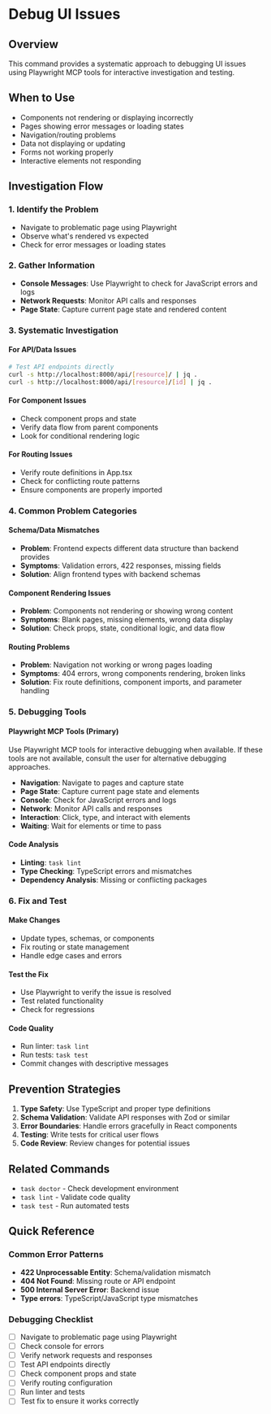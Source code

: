 # Debug UI Issues

## Overview
This command provides a systematic approach to debugging UI issues using Playwright MCP tools for interactive investigation and testing.

## When to Use
- Components not rendering or displaying incorrectly
- Pages showing error messages or loading states
- Navigation/routing problems
- Data not displaying or updating
- Forms not working properly
- Interactive elements not responding

## Investigation Flow

### 1. Identify the Problem
- Navigate to problematic page using Playwright
- Observe what's rendered vs expected
- Check for error messages or loading states

### 2. Gather Information
- **Console Messages**: Use Playwright to check for JavaScript errors and logs
- **Network Requests**: Monitor API calls and responses
- **Page State**: Capture current page state and rendered content

### 3. Systematic Investigation

#### For API/Data Issues
```bash
# Test API endpoints directly
curl -s http://localhost:8000/api/[resource]/ | jq .
curl -s http://localhost:8000/api/[resource]/[id] | jq .
```

#### For Component Issues
- Check component props and state
- Verify data flow from parent components
- Look for conditional rendering logic

#### For Routing Issues
- Verify route definitions in App.tsx
- Check for conflicting route patterns
- Ensure components are properly imported

### 4. Common Problem Categories

#### Schema/Data Mismatches
- **Problem**: Frontend expects different data structure than backend provides
- **Symptoms**: Validation errors, 422 responses, missing fields
- **Solution**: Align frontend types with backend schemas

#### Component Rendering Issues
- **Problem**: Components not rendering or showing wrong content
- **Symptoms**: Blank pages, missing elements, wrong data display
- **Solution**: Check props, state, conditional logic, and data flow

#### Routing Problems
- **Problem**: Navigation not working or wrong pages loading
- **Symptoms**: 404 errors, wrong components rendering, broken links
- **Solution**: Fix route definitions, component imports, and parameter handling

### 5. Debugging Tools

#### Playwright MCP Tools (Primary)
Use Playwright MCP tools for interactive debugging when available. If these tools are not available, consult the user for alternative debugging approaches.

- **Navigation**: Navigate to pages and capture state
- **Page State**: Capture current page state and elements
- **Console**: Check for JavaScript errors and logs
- **Network**: Monitor API calls and responses
- **Interaction**: Click, type, and interact with elements
- **Waiting**: Wait for elements or time to pass

#### Code Analysis
- **Linting**: `task lint`
- **Type Checking**: TypeScript errors and mismatches
- **Dependency Analysis**: Missing or conflicting packages

### 6. Fix and Test

#### Make Changes
- Update types, schemas, or components
- Fix routing or state management
- Handle edge cases and errors

#### Test the Fix
- Use Playwright to verify the issue is resolved
- Test related functionality
- Check for regressions

#### Code Quality
- Run linter: `task lint`
- Run tests: `task test`
- Commit changes with descriptive messages

## Prevention Strategies

1. **Type Safety**: Use TypeScript and proper type definitions
2. **Schema Validation**: Validate API responses with Zod or similar
3. **Error Boundaries**: Handle errors gracefully in React components
4. **Testing**: Write tests for critical user flows
5. **Code Review**: Review changes for potential issues

## Related Commands
- `task doctor` - Check development environment
- `task lint` - Validate code quality
- `task test` - Run automated tests

## Quick Reference

### Common Error Patterns
- **422 Unprocessable Entity**: Schema/validation mismatch
- **404 Not Found**: Missing route or API endpoint
- **500 Internal Server Error**: Backend issue
- **Type errors**: TypeScript/JavaScript type mismatches

### Debugging Checklist
- [ ] Navigate to problematic page using Playwright
- [ ] Check console for errors
- [ ] Verify network requests and responses
- [ ] Test API endpoints directly
- [ ] Check component props and state
- [ ] Verify routing configuration
- [ ] Run linter and tests
- [ ] Test fix to ensure it works correctly
